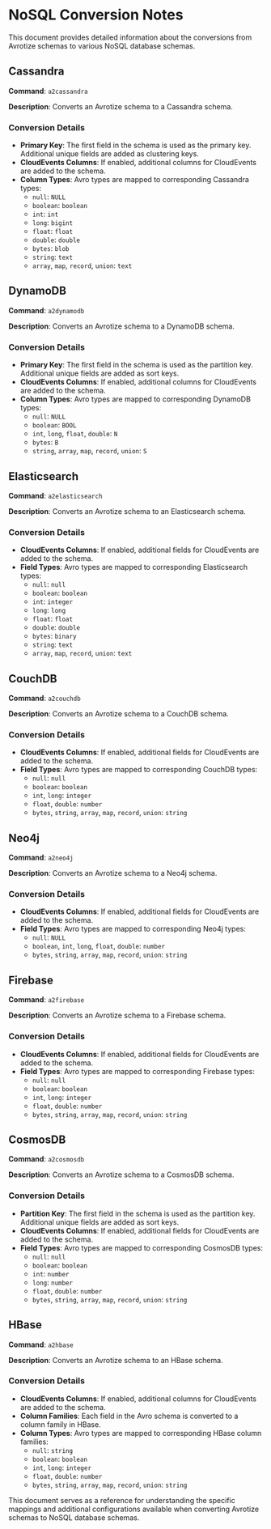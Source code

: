 # NoSQL Conversion Notes

This document provides detailed information about the conversions from Avrotize schemas to various NoSQL database schemas.

## Cassandra

**Command**: `a2cassandra`

**Description**: Converts an Avrotize schema to a Cassandra schema.

### Conversion Details
- **Primary Key**: The first field in the schema is used as the primary key. Additional unique fields are added as clustering keys.
- **CloudEvents Columns**: If enabled, additional columns for CloudEvents are added to the schema.
- **Column Types**: Avro types are mapped to corresponding Cassandra types:
  - `null`: `NULL`
  - `boolean`: `boolean`
  - `int`: `int`
  - `long`: `bigint`
  - `float`: `float`
  - `double`: `double`
  - `bytes`: `blob`
  - `string`: `text`
  - `array`, `map`, `record`, `union`: `text`

## DynamoDB

**Command**: `a2dynamodb`

**Description**: Converts an Avrotize schema to a DynamoDB schema.

### Conversion Details
- **Primary Key**: The first field in the schema is used as the partition key. Additional unique fields are added as sort keys.
- **CloudEvents Columns**: If enabled, additional columns for CloudEvents are added to the schema.
- **Column Types**: Avro types are mapped to corresponding DynamoDB types:
  - `null`: `NULL`
  - `boolean`: `BOOL`
  - `int`, `long`, `float`, `double`: `N`
  - `bytes`: `B`
  - `string`, `array`, `map`, `record`, `union`: `S`

## Elasticsearch

**Command**: `a2elasticsearch`

**Description**: Converts an Avrotize schema to an Elasticsearch schema.

### Conversion Details
- **CloudEvents Columns**: If enabled, additional fields for CloudEvents are added to the schema.
- **Field Types**: Avro types are mapped to corresponding Elasticsearch types:
  - `null`: `null`
  - `boolean`: `boolean`
  - `int`: `integer`
  - `long`: `long`
  - `float`: `float`
  - `double`: `double`
  - `bytes`: `binary`
  - `string`: `text`
  - `array`, `map`, `record`, `union`: `text`

## CouchDB

**Command**: `a2couchdb`

**Description**: Converts an Avrotize schema to a CouchDB schema.

### Conversion Details
- **CloudEvents Columns**: If enabled, additional fields for CloudEvents are added to the schema.
- **Field Types**: Avro types are mapped to corresponding CouchDB types:
  - `null`: `null`
  - `boolean`: `boolean`
  - `int`, `long`: `integer`
  - `float`, `double`: `number`
  - `bytes`, `string`, `array`, `map`, `record`, `union`: `string`

## Neo4j

**Command**: `a2neo4j`

**Description**: Converts an Avrotize schema to a Neo4j schema.

### Conversion Details
- **CloudEvents Columns**: If enabled, additional fields for CloudEvents are added to the schema.
- **Field Types**: Avro types are mapped to corresponding Neo4j types:
  - `null`: `NULL`
  - `boolean`, `int`, `long`, `float`, `double`: `number`
  - `bytes`, `string`, `array`, `map`, `record`, `union`: `string`

## Firebase

**Command**: `a2firebase`

**Description**: Converts an Avrotize schema to a Firebase schema.

### Conversion Details
- **CloudEvents Columns**: If enabled, additional fields for CloudEvents are added to the schema.
- **Field Types**: Avro types are mapped to corresponding Firebase types:
  - `null`: `null`
  - `boolean`: `boolean`
  - `int`, `long`: `integer`
  - `float`, `double`: `number`
  - `bytes`, `string`, `array`, `map`, `record`, `union`: `string`

## CosmosDB

**Command**: `a2cosmosdb`

**Description**: Converts an Avrotize schema to a CosmosDB schema.

### Conversion Details
- **Partition Key**: The first field in the schema is used as the partition key. Additional unique fields are added as sort keys.
- **CloudEvents Columns**: If enabled, additional fields for CloudEvents are added to the schema.
- **Field Types**: Avro types are mapped to corresponding CosmosDB types:
  - `null`: `null`
  - `boolean`: `boolean`
  - `int`: `number`
  - `long`: `number`
  - `float`, `double`: `number`
  - `bytes`, `string`, `array`, `map`, `record`, `union`: `string`

## HBase

**Command**: `a2hbase`

**Description**: Converts an Avrotize schema to an HBase schema.

### Conversion Details
- **CloudEvents Columns**: If enabled, additional columns for CloudEvents are added to the schema.
- **Column Families**: Each field in the Avro schema is converted to a column family in HBase.
- **Column Types**: Avro types are mapped to corresponding HBase column families:
  - `null`: `string`
  - `boolean`: `boolean`
  - `int`, `long`: `integer`
  - `float`, `double`: `number`
  - `bytes`, `string`, `array`, `map`, `record`, `union`: `string`

This document serves as a reference for understanding the specific mappings and additional configurations available when converting Avrotize schemas to NoSQL database schemas.